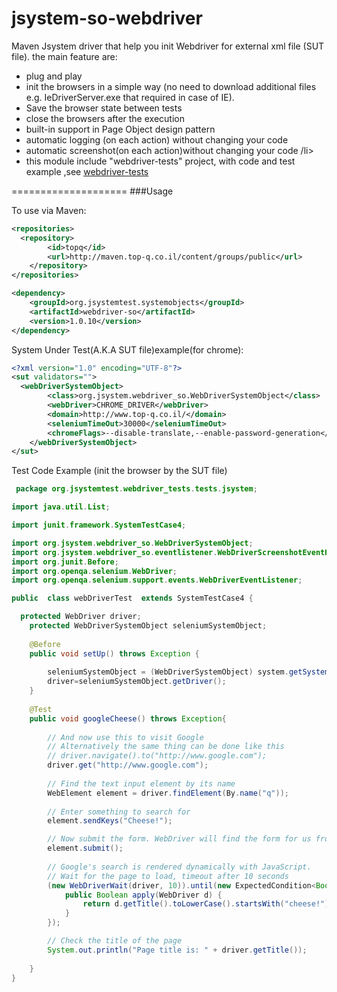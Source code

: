 jsystem-so-webdriver
====================

Maven Jsystem driver that help you init Webdriver for external xml file (SUT file). 
the main feature are: 

<ul>
  <li>plug and play</li>
  <li>init the browsers in a simple way (no need to download additional files e.g. IeDriverServer.exe that required in case of IE).</li>
  <li>Save the browser state between tests</li>
  <li>close the browsers after the execution </li>
  <li>built-in support in Page Object design pattern</li>
  <li>automatic logging (on each action) without changing your code</li>
  <li>automatic screenshot(on each action)without changing your code  /li>
  <li>this module include "webdriver-tests" project, with code and test example ,see <a href='https://github.com/Top-Q/jsystem-so-webdriver/tree/master/webdriver-tests'>webdriver-tests</a></li>
</ul>


====================
###Usage


To use via Maven:

```xml
<repositories>
  <repository>
		<id>topq</id>
		<url>http://maven.top-q.co.il/content/groups/public</url>
	</repository>
</repositories>

<dependency>
	<groupId>org.jsystemtest.systemobjects</groupId>
	<artifactId>webdriver-so</artifactId>
	<version>1.0.10</version>
</dependency>
```


System Under Test(A.K.A SUT file)example(for chrome):

```xml
<?xml version="1.0" encoding="UTF-8"?>
<sut validators="">
  <webDriverSystemObject>
		<class>org.jsystem.webdriver_so.WebDriverSystemObject</class>
		<webDriver>CHROME_DRIVER</webDriver>
		<domain>http://www.top-q.co.il/</domain>
		<seleniumTimeOut>30000</seleniumTimeOut>
		<chromeFlags>--disable-translate,--enable-password-generation</chromeFlags>
	</webDriverSystemObject>
</sut>
```

Test Code Example (init the browser by the SUT file)

```java
 package org.jsystemtest.webdriver_tests.tests.jsystem;

import java.util.List;

import junit.framework.SystemTestCase4;

import org.jsystem.webdriver_so.WebDriverSystemObject;
import org.jsystem.webdriver_so.eventlistener.WebDriverScreenshotEventHandler;
import org.junit.Before;
import org.openqa.selenium.WebDriver;
import org.openqa.selenium.support.events.WebDriverEventListener;

public  class webDriverTest  extends SystemTestCase4 {

  protected WebDriver driver;
	protected WebDriverSystemObject seleniumSystemObject;
	
	@Before
	public void setUp() throws Exception {
		
		seleniumSystemObject = (WebDriverSystemObject) system.getSystemObject("webDriverSystemObject");
		driver=seleniumSystemObject.getDriver();
	}
	
	@Test
	public void googleCheese() throws Exception{
		
		// And now use this to visit Google
		// Alternatively the same thing can be done like this
        // driver.navigate().to("http://www.google.com");
        driver.get("http://www.google.com");
        
        // Find the text input element by its name
        WebElement element = driver.findElement(By.name("q"));
       
        // Enter something to search for
        element.sendKeys("Cheese!");

        // Now submit the form. WebDriver will find the form for us from the element
        element.submit();
        
        // Google's search is rendered dynamically with JavaScript.
        // Wait for the page to load, timeout after 10 seconds
        (new WebDriverWait(driver, 10)).until(new ExpectedCondition<Boolean>() {
            public Boolean apply(WebDriver d) {
                return d.getTitle().toLowerCase().startsWith("cheese!");
            }
        });

        // Check the title of the page
        System.out.println("Page title is: " + driver.getTitle());
      		
	}
}

```




